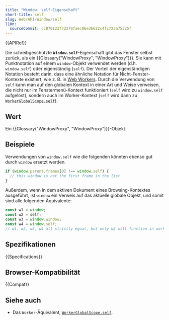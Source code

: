 ```yaml
---
title: "Window: self-Eigenschaft"
short-title: self
slug: Web/API/Window/self
l10n:
  sourceCommit: cc070123f72376faec06e36622c4fc723a75325f
---
```


{{APIRef}}

Die schreibgeschützte **`Window.self`**-Eigenschaft gibt das Fenster selbst zurück, als ein {{Glossary("WindowProxy", "WindowProxy")}}. Sie kann mit Punktnotation auf einem `window`-Objekt verwendet werden (d.h. `window.self`) oder eigenständig (`self`). Der Vorteil der eigenständigen Notation besteht darin, dass eine ähnliche Notation für Nicht-Fenster-Kontexte existiert, wie z. B. in [Web Workers](/de/docs/Web/API/Worker). Durch die Verwendung von `self` kann man auf den globalen Kontext in einer Art und Weise verweisen, die nicht nur im Fenstermenü-Kontext funktioniert (`self` wird zu `window.self` aufgelöst), sondern auch im Worker-Kontext (`self` wird dann zu [`WorkerGlobalScope.self`](/de/docs/Web/API/WorkerGlobalScope/self)).

## Wert

Ein {{Glossary("WindowProxy", "WindowProxy")}}-Objekt.

## Beispiele

Verwendungen von `window.self` wie die folgenden könnten ebenso gut durch `window` ersetzt werden.

```js
if (window.parent.frames[0] !== window.self) {
  // this window is not the first frame in the list
}
```

Außerdem, wenn in dem aktiven Dokument eines Browsing-Kontextes ausgeführt, ist `window` ein Verweis auf das aktuelle globale Objekt, und somit sind alle folgenden Äquivalente:

```js
const w1 = window;
const w2 = self;
const w3 = window.window;
const w4 = window.self;
// w1, w2, w3, w4 all strictly equal, but only w2 will function in workers
```

## Spezifikationen

{{Specifications}}

## Browser-Kompatibilität

{{Compat}}

## Siehe auch

- Das `Worker`-Äquivalent, [`WorkerGlobalScope.self`](/de/docs/Web/API/WorkerGlobalScope/self).
